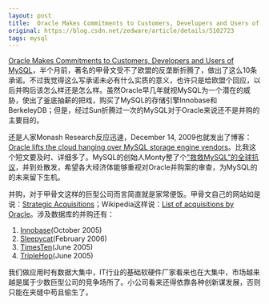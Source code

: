 ```yaml
---
layout: post
title:  Oracle Makes Commitments to Customers, Developers and Users of MySQL
original: https://blog.csdn.net/zedware/article/details/5102723
tags: mysql
---
```

[Oracle Makes Commitments to Customers, Developers and Users of MySQL](http://www.marketwire.com/press-release/Oracle-Corporation-NASDAQ-ORCL-1090000.html)，半个月前，著名的甲骨文受不了欧盟的反垄断折腾了，做出了这么10条承诺。不过我觉得这么写承诺未必有什么实质的意义，也许只是给欧盟个回应，以后并购后该怎么样还是怎么样。虽然Oracle早几年就视MySQL为一个潜在的威胁，使出了釜底抽薪的把戏，购买了MySQL的存储引擎Innobase和BerkeleyDB；但是，经过Sun折腾过一次的MySQL对于Oracle来说还不是并购的主要目的。    

还是人家Monash Research反应迅速，December 14, 2009也就发出了博客：[Oracle lifts the cloud hanging over MySQL storage engine vendors](http://www.dbms2.com/2009/12/14/oracle-mysql-storage-engine/)。比我这个短文要及时、详细多了。MySQL的创始人Monty整了个[“救救MySQL”的全球抗议](http://www.helpmysql.org/cn/petition)，并到处散发，希望各大经济体能够重视对Oracle并购案的审查，为MySQL的的未来留下生机。    

并购，对于甲骨文这样的巨型公司而言简直就是家常便饭。甲骨文自己的网站如是说：[Strategic Acquisitions](http://www.oracle.com/us/corporate/Acquisitions/index.html)；Wikipedia这样说：[List of acquisitions by Oracle](http://en.wikipedia.org/wiki/List_of_acquisitions_by_Oracle)。涉及数据库的并购还有：

1. [Innobase](http://www.oracle.com/innobase/index.html)(October 2005)
1. [Sleepycat](http://www.oracle.com/sleepycat/index.html)(February 2006)
1. [TimesTen](http://www.oracle.com/timesten/index.html)(June 2005)
1. [TripleHop](http://www.oracle.com/triplehop/index.html)(June 2005)

我们做应用时有数据大集中，IT行业的基础软硬件厂家看来也在大集中，市场越来越是属于少数巨型公司的竞争场所了。小公司看来还得依靠各种创新谋发展，否则只能在夹缝中苟且偷生了。
